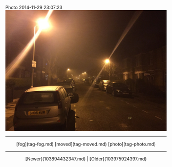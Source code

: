 <!--
title: Photo 2014-11-29 23
date: 2020-06-28T14:38:48.367Z
tags: fog, moved, photo
-->

Photo 2014-11-29 23:07:23
![](103926554592-0.jpg)

<!--BOTTOM-POST-NAVIGATION-->
---

<center>[fog](tag-fog.md) [moved](tag-moved.md) [photo](tag-photo.md)</center>

---

<center>[Newer](103894432347.md) | [Older](103975924397.md)</center>